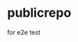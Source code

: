 # publicrepo
for e2e test




























































































































































































































































































































































































































































































































































































































































































































































































































































































































































































































































































































































































































































































































































































































































































































































































































































































































































































































































































































































































































































































































































































































































































































































































































































































































































































































































































































































































































































































































































































































































































































































































































































































































































































































































































































































































































































































































































































































































































































































































































































































































































































































































































































































































































































































































































































































































































































































































































































